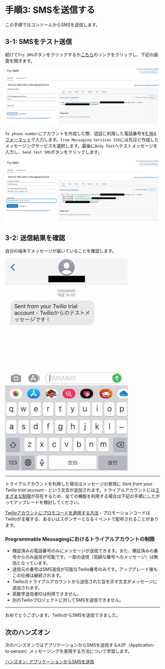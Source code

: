 #  手順3: SMSを送信する

この手順ではコンソールからSMSを送信します。

## 3-1: SMSをテスト送信

続けて`Try SMS`ボタンをクリックするか[こちら](https://www.twilio.com/console/sms/getting-started/build)のリンクをクリックし、下記の画面を開きます。

![try SMS](../assets/console-messaging-try-sms.png)

`To phone number`にアカウントを作成した際、認証に利用した電話番号を[E.164フォーマット]()で入力します。`From Messaging Services SID`には先ほど作成したメッセージングサービスを選択します。最後に`Body Text`へテストメッセージを入力し、`Send test SMS`ボタンをクリックします。

![try SMS-filled](../assets/console-messaging-try-sms-filled.png)


## 3-2: 送信結果を確認

自分の端末でメッセージが届いていることを確認します。

![try SMS received](../assets/console-messaging-ios.jpg)

----

トライアルアカウントを利用した場合はメッセージの冒頭に _Sent from your Twilio trial account -_ という文言が追加されます。トライアルアカウントには[さまざまな制限](https://support.twilio.com/hc/en-us/articles/360046044073-%E3%83%88%E3%83%A9%E3%82%A4%E3%82%A2%E3%83%AB%E3%82%A2%E3%82%AB%E3%82%A6%E3%83%B3%E3%83%88%E5%88%B6%E9%99%90%E4%BA%8B%E9%A0%85)が存在するため、全ての機能を利用する場合は下記の手順にしたがってアップレードを検討してください。

[Twilioアカウントにプロモコードを適用する方法](https://www.twilio.com/blog/how-to-apply-promo-code-ja) - プロモーションコードはTwilioが主催する、あるいはスポンサーとなるイベントで配布されることがあります。

### Programmable Messagingにおけるトライアルアカウントの制限

- 検証済みの電話番号のみにメッセージが送信できます。また、検証済みの番号からのみ返信が可能です。一部の送信（高額な番号へのメッセージ）は無効となっています。
- 送信元の番号はSMS送信が可能なTwilio番号のみです。アップグレード後もこの仕様は継続されます。
- Twilioのトライアルアカウントから送信された旨を示す文言がメッセージに追加されます。
- 英数字送信者IDは利用できません。
- 別のTwilioプロジェクトに対してSMSを送信できません。

----

おめでとうございます。TwilioからSMSを送信できました。

## 次のハンズオン

次のハンズオンではアプリケーションからSMSを送信するA2P（Application-to-person）メッセージングを実現する方法について学習します。

[ハンズオン: アプリケーションからSMSを送信](../02-Send-SMS-from-application/00-Overview.md)
